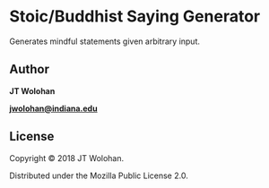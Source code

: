 Stoic/Buddhist Saying Generator
===========
Generates mindful statements given arbitrary input.

## Author
**JT Wolohan**

**jwolohan@indiana.edu**

## License
Copyright © 2018 JT Wolohan.

Distributed under the Mozilla Public License 2.0.
